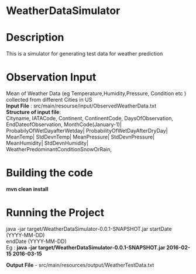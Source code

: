 # WeatherDataSimulator
# Description
This is a simulator for generating test data for weather prediction 

# Observation Input
Mean of Weather Data (eg Temperature,Humidity,Pressure, Condition etc ) collected from different Cities in US  
**Input File** : src/main/resourse/input/ObservedWeatherData.txt  
**Structure of input file**:   
Cityname, IATACode, Continent, ContinentCode, DaysOfObservation, EndDateofObservation, MonthCode(January-1)| ProbabilyOfWetDayafterWetday| ProbabilityOfWetDayAfterDryDay| MeanTemp| StdDevnTemp| MeanPressure| StdDevnPressure| MeanHumidity| StdDevnHumidity| WeatherPredominantConditionSnowOrRain, <repeat till December> 

# Building the code 
**mvn clean install**

# Running the Project
java -jar target/WeatherDataSimulator-0.0.1-SNAPSHOT.jar <startDate> <endDate>
startDate (YYYY-MM-DD)  
endDate (YYYY-MM-DD)   
Eg : **java -jar target/WeatherDataSimulator-0.0.1-SNAPSHOT.jar 2016-02-15 2016-03-15**

**Output File** - src/main/resources/output/WeatherTestData.txt